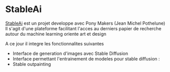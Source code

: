# StableAi



[StableAi](https://stableai.club/) est un projet developpe avec  Pony Makers (Jean Michel Pothelune)
Il s'agit d'une plateforme facilitant l'acces au derniers papier de recherche autour du machine learning oriente art et design



A ce jour il integre les fonctionnalites suivantes
- Interface de generation d'images avec Stable Diffusion
- Interface permettant l'entrainement  de modeles pour stable diffusion :
- Stable outpainting

